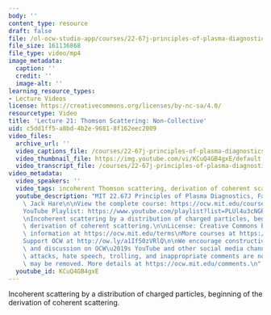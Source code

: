 ```yaml
---
body: ''
content_type: resource
draft: false
file: /ol-ocw-studio-app/courses/22-67j-principles-of-plasma-diagnostics-fall-2023/ocw_2267_lecture21_thomson_scattering_2_360p_16_9.mp4
file_size: 161136868
file_type: video/mp4
image_metadata:
  caption: ''
  credit: ''
  image-alt: ''
learning_resource_types:
- Lecture Videos
license: https://creativecommons.org/licenses/by-nc-sa/4.0/
resourcetype: Video
title: 'Lecture 21: Thomson Scattering: Non-Collective'
uid: c5dd1ff5-a8bd-4b2e-9681-8f162eec2009
video_files:
  archive_url: ''
  video_captions_file: /courses/22-67j-principles-of-plasma-diagnostics-fall-2023/1URlB9ikgDniyZBiOSdZlxiV_qjYYPsjU_transcript.webvtt
  video_thumbnail_file: https://img.youtube.com/vi/KCuQ4GB4gxE/default.jpg
  video_transcript_file: /courses/22-67j-principles-of-plasma-diagnostics-fall-2023/1URlB9ikgDniyZBiOSdZlxiV_qjYYPsjU_transcript.pdf
video_metadata:
  video_speakers: ''
  video_tags: incoherent Thomson scattering, derivation of coherent scattering
  youtube_description: "MIT 22.67J Principles of Plasma Diagnostics, Fall 2023\nInstructor:\
    \ Jack Hare\n\nView the complete course: https://ocw.mit.edu/courses/22-67j-principles-of-plasma-diagnostics-fall-2023/\n\
    YouTube Playlist: https://www.youtube.com/playlist?list=PLUl4u3cNGP61wK-NwYKZMuABl_eHBmhu4\n\
    \nIncoherent scattering by a distribution of charged particles, beginning of the\
    \ derivation of coherent scattering.\n\nLicense: Creative Commons BY-NC-SA\nMore\
    \ information at https://ocw.mit.edu/terms\nMore courses at https://ocw.mit.edu\n\
    Support OCW at http://ow.ly/a1If50zVRlQ\n\nWe encourage constructive comments\
    \ and discussion on OCW\u2019s YouTube and other social media channels. Personal\
    \ attacks, hate speech, trolling, and inappropriate comments are not allowed and\
    \ may be removed. More details at https://ocw.mit.edu/comments.\n"
  youtube_id: KCuQ4GB4gxE
---
```

Incoherent scattering by a distribution of charged particles, beginning of the derivation of coherent scattering.